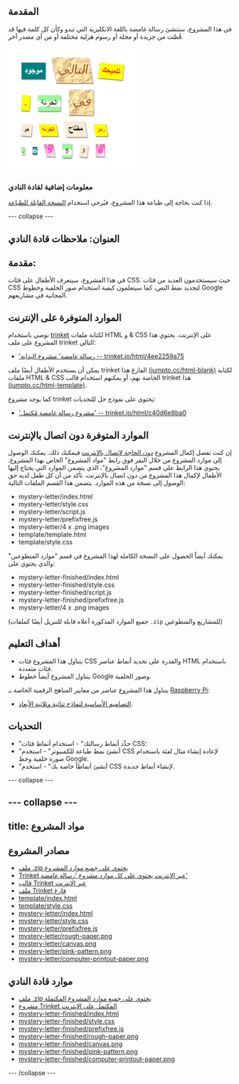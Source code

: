 ## المقدمة

في هذا المشروع، ستنشئ رسالة غامضة باللغة الانكليزية التي تبدو وكأن كل كلمة فيها قد قُصَّت من جريدة أو مجلة أو رسوم هزلية مختلفة أو من أي مصدر آخر.

![لقطة الشاشة](images/letter-final.png)

### معلومات إضافية لقادة النادي

إذا كنت بحاجة إلى طباعة هذا المشروع، فيُرجى استخدام [النسخة القابلة للطباعة](https://projects.raspberrypi.org/ar-SA/projects/mystery-letter/print).

--- collapse ---

## العنوان: ملاحظات قادة النادي

## مقدمة:

في هذا المشروع، سيتعرف الأطفال على فئات CSS. حيث سيستخدمون العديد من فئات CSS لتحديد نمط النص، كما سيتعلمون كيفية استخدام صور الخلفية وخطوط Google المجانية في مشاريعهم.

## الموارد المتوفرة على الإنترنت

نوصي باستخدام [trinket](https://trinket.io/) لكتابة ملفات HTML و & CSS على الإنترنت. يحتوي هذا المشروع على ملف trinket التالي:

* ['رسالة غامضة' مشروع البداية -- trinket.io/html/4ee2259a75](https://trinket.io/html/4ee2259a75)

يمكن أن يستخدم الأطفال أيضًا ملف trinket الفارغ هذا [(jumpto.cc/html-blank)](http://jumpto.cc/html-blank) لكتابة ملفات HTML & CSS الخاصة بهم، أو يمكنهم استخدام قالب trinket هذا [(jumpto.cc/html-template)](http://jumpto.cc/html-template).

كما يوجد مشروع trinket يحتوي على نموذج حل للتحديات:

* ['مشروع رسالة غامضة مُكتمل' -- trinket.io/html/c40d6e8ba0](https://trinket.io/html/c40d6e8ba0)

## الموارد المتوفرة دون اتصال بالإنترنت

إن كنت تفضل إكمال المشروع [دون الحاجة لإتصال بالإنترنت](https://www.codeclubprojects.org/en-GB/resources/webdev-working-offline/) فيمكنك ذلك. يمكنك الوصول إلى موارد المشروع من خلال النقر فوق رابط "مواد المشروع" الخاص بهذا المشروع. يحتوي هذا الرابط على قسم "موارد المشروع"، الذي يتضمن الموارد التي يحتاج إليها الأطفال لإكمال هذا المشروع من دون اتصال بالإنترنت. تأكد من أن كل طفل لديه حق الوصول إلى نسخة من هذه الموارد. يتضمن هذا القسم الملفات التالية:

* mystery-letter/index.html
* mystery-letter/style.css
* mystery-letter/script.js
* mystery-letter/prefixfree.js
* mystery-letter/4 x .png images
* template/template.html
* template/style.css

يمكنك أيضاً الحصول على النسخة الكاملة لهذا المشروع في قسم "موارد المتطوعين" والذي يحتوي على:

* mystery-letter-finished/index.html
* mystery-letter-finished/style.css
* mystery-letter-finished/script.js
* mystery-letter-finished/prefixfree.js
* mystery-letter/4 x .png images

(جميع الموارد المذكورة أعلاه قابلة للتنزيل أيضًا كملفات `.zip` للمشاريع والمتطوعين)

## أهداف التعليم

* يتناول هذا المشروع فئات CSS والقدرة على تحديد أنماط عناصر HTML باستخدام فئات متعددة.
* يتناول المشروع أيضاً خطوط Google وصور الخلفية. 

يتناول هذا المشروع عناصر من معايير المناهج الرقمية الخاصة بـ [Raspberry Pi](http://rpf.io/curriculum):

* [التصاميم الأساسية لنماذج ثنائية وثلاثية الأبعاد](https://www.raspberrypi.org/curriculum/design/creator).

## التحديات

* "حدِّد أنماط رسالتك" - استخدام أنماط فئات CSS؛
* "أنشئ نمط طباعة للكمبيوتر" - استخدم CSS لإعادة إنشاء مثال لفئة باستخدام صورة خلفية وخط Google. 
* "أنشئ أنماطاً خاصة بك" - استخدم CSS لإنشاء أنماط جديدة.

--- collapse ---

--- collapse ---
---
title: مواد المشروع
---

## مصادر المشروع

* [ملف .zip يحتوي على جميع موارد المشروع](https://rpf.io/p/ar-SA/mystery-letter-go)
* [Trinket عبر الإنترنت يحتوي على كل موارد مشروع 'رسالة غامضة'](https://trinket.io/html/4ee2259a75)
* [قالب Trinket عبر الإنترنت](http://jumpto.cc/trinket-template)
* [ملف Trinket فارغ](http://jumpto.cc/trinket-blank)
* [template/index.html](resources/template-index.html)
* [template/style.css](resources/template-style.css)
* [mystery-letter/index.html](resources/mystery-letter-index.html)
* [mystery-letter/style.css](resources/mystery-letter-style.css)
* [mystery-letter/prefixfree.js](resources/mystery-letter-prefixfree.js)
* [mystery-letter/rough-paper.png](resources/mystery-letter-rough-paper.png)
* [mystery-letter/canvas.png](resources/mystery-letter-canvas.png)
* [mystery-letter/pink-pattern.png](resources/mystery-letter-pink-pattern.png)
* [mystery-letter/computer-printout-paper.png](resources/mystery-letter-computer-printout-paper.png)

## موارد قادة النادي

* [ملف .zip يحتوي على جميع موارد المشروع المكتملة](https://rpf.io/p/ar-SA/mystery-letter-go)
* [مشروع Trinket المكتمل على الإنترنت](https://trinket.io/html/c40d6e8ba0)
* [mystery-letter-finished/index.html](resources/mystery-letter-finished-index.html)
* [mystery-letter-finished/style.css](resources/mystery-letter-finished-style.css)
* [mystery-letter-finished/prefixfree.js](resources/mystery-letter-finished-prefixfree.js)
* [mystery-letter-finished/rough-paper.png](resources/mystery-letter-finished-rough-paper.png)
* [mystery-letter-finished/canvas.png](resources/mystery-letter-finished-canvas.png)
* [mystery-letter-finished/pink-pattern.png](resources/mystery-letter-finished-pink-pattern.png)
* [mystery-letter-finished/computer-printout-paper.png](resources/mystery-letter-finished-computer-printout-paper.png)

--- /collapse ---